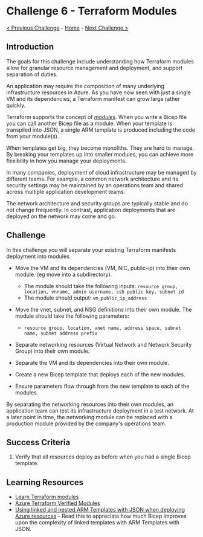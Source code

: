 # Challenge 6 - Terraform Modules

[< Previous Challenge](./Terraform-Challenge-05.md) - [Home](../README.md) - [Next Challenge >](./Terraform-Challenge-07.md)

## Introduction

The goals for this challenge include understanding how Terraform modules allow for granular resource management and deployment, and support separation of duties.

An application may require the composition of many underlying infrastructure resources in Azure. As you have now seen with just a single VM and its dependencies, a Terraform manifest can grow large rather quickly.

Terraform supports the concept of [*modules*](https://developer.hashicorp.com/terraform/language/modules). When you write a Bicep file you can call another Bicep file as a module. When your template is transpiled into JSON, a single ARM template is produced including the code from your module(s).

When templates get big, they become monoliths. They are hard to manage.  By breaking your templates up into smaller modules, you can achieve more flexibility in how you manage your deployments.

In many companies, deployment of cloud infrastructure may be managed by different teams. For example, a common network architecture and its security settings may be maintained by an operations team and shared across multiple application development teams.

The network architecture and security groups are typically stable and do not change frequently. In contrast, application deployments that are deployed on the network may come and go.

## Challenge

In this challenge you will separate your existing Terraform manifests deployment into modules

- Move the VM and its dependencies (VM, NIC, public-ip) into their own module. (eg move into a subdirectory).  
    - The module should take the following inputs: `resource group, location, vnname, admin username, ssh public key, subnet id`
    - The module should output: `vm_public_ip_address`
- Move the vnet, subnet, and NSG definitions into their own module.  The module should take the following parameters:
    - `resource group, location, vnet name, address space, subnet name, subnet address prefix`

- Separate networking resources (Virtual Network and Network Security Group) into their own module.
- Separate the VM and its dependencies into their own module.
- Create a new Bicep template that deploys each of the new modules.
- Ensure parameters flow through from the new template to each of the modules.

By separating the networking resources into their own modules, an application team can test its infrastructure deployment in a test network. At a later point in time, the networking module can be replaced with a production module provided by the company's operations team.

## Success Criteria

1. Verify that all resources deploy as before when you had a single Bicep template.

## Learning Resources

- [Learn Terraform modules](https://developer.hashicorp.com/terraform/tutorials/modules/module)
- [Azure Terraform Verified Modules](https://github.com/Azure/terraform-azure-modules)
- [Using linked and nested ARM Templates with JSON when deploying Azure resources](https://learn.microsoft.com/azure/azure-resource-manager/templates/linked-templates?tabs=azure-powershell) - Read this to appreciate how much Bicep improves upon the complexity of linked templates with ARM Templates with JSON.
